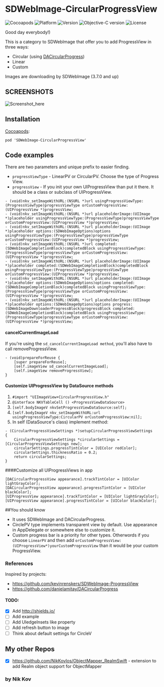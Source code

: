 # SDWebImage-CircularProgressView
![Cocoapods](https://img.shields.io/badge/pod-available-brightgreen.svg?style=flat)
![Platform](https://img.shields.io/badge/platform-ios-blue.svg?style=flat)
![Version](https://img.shields.io/badge/version-1.1-blue.svg?style=flat)
![Objective-C version](https://img.shields.io/badge/Objective--C-latest-lightgrey.svg?style=flat)
![License](https://img.shields.io/badge/license-MIT-lightgrey.svg?style=flat)
 
Good day everybody!)  

This is a category to SDWebImage that offer you to add ProgressView in three ways:
- Circular (using [DACircularProgress](https://github.com/danielamitay/DACircularProgress))
- Linear
- Custom  

Images are downloading by SDWebImage (3.7.0 and up)

## SCREENSHOTS
![Screenshot_here](https://github.com/NikKovV/SDWebImage-CircularProgressView/blob/master/Screenshots/NKVProgressView.png "Screenshot")


## Installation
[Cocoapods](http://cocoapods.org):
```
pod 'SDWebImage-CircularProgressView'
```
## Code examples
There are two parameters and unique prefix to easier finding. 
- `progressViewType` - LinearPV or CircularPV. Choose the type of Progress View.
- `progressView` - If you init your own UIProgressView than put it there. It should be a class or subclass of UIProgressView.
```
- (void)nkv_setImageWithURL:(NSURL *)url usingProgressViewType:(ProgressViewType)progressViewType orCustomProgressView:(UIProgressView *)progressView;
- (void)nkv_setImageWithURL:(NSURL *)url placeholderImage:(UIImage *)placeholder usingProgressViewType:(ProgressViewType)progressViewType orCustomProgressView:(UIProgressView *)progressView;
- (void)nkv_setImageWithURL:(NSURL *)url placeholderImage:(UIImage *)placeholder options:(SDWebImageOptions)options usingProgressViewType:(ProgressViewType)progressViewType orCustomProgressView:(UIProgressView *)progressView;
- (void)nkv_setImageWithURL:(NSURL *)url completed:(SDWebImageCompletionBlock)completedBlock usingProgressViewType:(ProgressViewType)progressViewType orCustomProgressView:(UIProgressView *)progressView;
- (void)nkv_setImageWithURL:(NSURL *)url placeholderImage:(UIImage *)placeholder completed:(SDWebImageCompletionBlock)completedBlock usingProgressViewType:(ProgressViewType)progressViewType orCustomProgressView:(UIProgressView *)progressView;
- (void)nkv_setImageWithURL:(NSURL *)url placeholderImage:(UIImage *)placeholder options:(SDWebImageOptions)options completed:(SDWebImageCompletionBlock)completedBlock usingProgressViewType:(ProgressViewType)progressViewType orCustomProgressView:(UIProgressView *)progressView;
- (void)nkv_setImageWithURL:(NSURL *)url placeholderImage:(UIImage *)placeholder options:(SDWebImageOptions)options progress:(SDWebImageDownloaderProgressBlock)progressBlock completed:(SDWebImageCompletionBlock)completedBlock usingProgressViewType:(ProgressViewType)progressViewType orCustomProgressView:(UIProgressView *)progressView;
```
#### cancelCurrentImageLoad
If you're using the `sd_cancelCurrentImageLoad method`, you'll also have to call removeProgressView.
```
- (void)prepareForReuse {
    [super prepareForReuse];
    [self.imageView sd_cancelCurrentImageLoad];
    [self.imageView removeProgressView];
}
```

#### Customize UIProgressView by DataSource methods
1. `#import "UIImageView+CircularProgressView.h"`
2. `@interface NKVTableCell () <ProgressViewDataSource>`
3. `[self.bodyImageV nkvSetProgressViewDataSource:self];`
4. `[self.bodyImageV nkv_setImageWithURL:url usingProgressViewType:CircularPV orCustomProgressView:nil];`
5. In self (DataSource's class) implement method:
```
- (CircularProgressViewSettings *)setupCircularProgressViewSettings
{
    CircularProgressViewSettings *circularSettings = [CircularProgressViewSettings new];
    circularSettings.progressTintColor = [UIColor redColor];
    circularSettings.thicknessRatio = 0.2;
    return circularSettings;
}
```
####Customize all UIProgressViews in app
```
[DACircularProgressView appearance].trackTintColor = [UIColor lightGrayColor];
[DACircularProgressView appearance].progressTintColor = [UIColor blackColor];
[UIProgressView appearance].trackTintColor = [UIColor lightGrayColor];
[UIProgressView appearance].progressTintColor = [UIColor blackColor];
```
##You should know
- It uses SDWebImage and DACircularProgress.
- CirclePV type implements transparent view by default. Use appearance in AppDelegate or somewhere else to customize it.
- Custom progress bar is a priority for other types. Otherwords if you choose `LinearPV` and then add `orCustomProgressView:(UIProgressView*)yourCustomProgressView` than it would be your custom ProgressView.

### References

Inspired by projects:
- https://github.com/kevinrenskers/SDWebImage-ProgressView
- https://github.com/danielamitay/DACircularProgress

#### TODO:
- [x] Add http://shields.io/
- [ ] Add example
- [ ] Add UIedgeInsets like property
- [ ] Add refresh button to image 
- [ ] Think about default settings for CircleV

## My other Repos

- [x] https://github.com/NikKovIos/ObjectMapper_RealmSwift - extension to add Realm object support for ObjectMapper

### by Nik Kov
